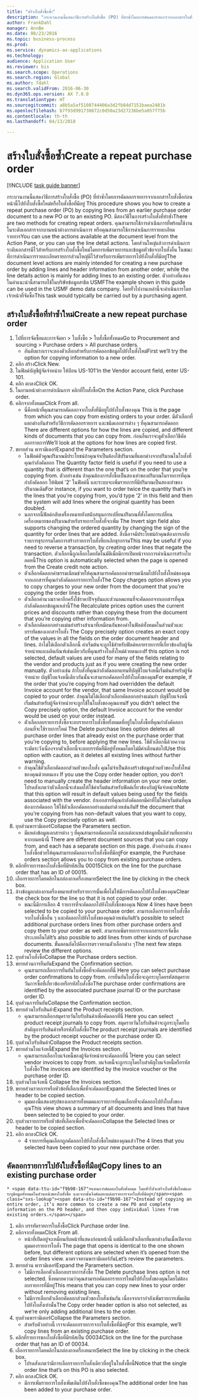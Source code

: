 ```yaml
--- 
title: "สร้างใบสั่งซื้อซ้ำ"
description: "กระบวนงานนี้แสดงวิธีการสร้างใบสั่งซื้อ (PO) ที่ทำซ้ำโดยการคัดลอกรายการจากเอกสารใบสั่งซื้อก่อนหน้านี้ไปยังใบสั่งซื้อใหม่หรือใบสั่งซื้อที่มีอยู่ "
author: FrankDahl
manager: AnnBe
ms.date: 08/23/2016
ms.topic: business-process
ms.prod: 
ms.service: dynamics-ax-applications
ms.technology: 
audience: Application User
ms.reviewer: bis
ms.search.scope: Operations
ms.search.region: Global
ms.author: fdahl
ms.search.validFrom: 2016-06-30
ms.dyn365.ops.version: AX 7.0.0
ms.translationtype: HT
ms.sourcegitcommit: a8b5a5af5108744406a3d2fb84d7151baea2481b
ms.openlocfilehash: b7f93d991730872c0d50a23d27236be5a057f75b
ms.contentlocale: th-th
ms.lasthandoff: 04/13/2018

---
```

# <a name="create-a-repeat-purchase-order"></a><span data-ttu-id="f9b98-103">สร้างใบสั่งซื้อซ้ำ</span><span class="sxs-lookup"><span data-stu-id="f9b98-103">Create a repeat purchase order</span></span>

[!INCLUDE [task guide banner](../../includes/task-guide-banner.md)]

<span data-ttu-id="f9b98-104">กระบวนงานนี้แสดงวิธีการสร้างใบสั่งซื้อ (PO) ที่ทำซ้ำโดยการคัดลอกรายการจากเอกสารใบสั่งซื้อก่อนหน้านี้ไปยังใบสั่งซื้อใหม่หรือใบสั่งซื้อที่มีอยู่ </span><span class="sxs-lookup"><span data-stu-id="f9b98-104">This procedure shows you how to create a repeat purchase order (PO) by copying lines from an earlier purchase order document to a new PO or to an existing PO.</span></span> <span data-ttu-id="f9b98-105">มีสองวิธีในการสร้างใบสั่งที่ทำซ้ำ</span><span class="sxs-lookup"><span data-stu-id="f9b98-105">There are two methods for creating repeat orders.</span></span> <span data-ttu-id="f9b98-106">คุณสามารถใช้การดำเนินการที่พร้อมใช้งานในระดับเอกสารจากบานหน้าต่างการดำเนินการ หรือคุณสามารถใช้การดำเนินการรายละเอียดรายการ</span><span class="sxs-lookup"><span data-stu-id="f9b98-106">You can use the actions available at the document level from the Action Pane, or you can use the line detail actions.</span></span> <span data-ttu-id="f9b98-107">โดยส่วนใหญ่แล้วการดำเนินการระดับเอกสารมีไว้สำหรับการสร้างใบสั่งซื้อใหม่โดยการเพิ่มรายการและข้อมูลหัวข้อจากใบสั่งอื่น ในขณะที่การดำเนินการรายละเอียดรายการส่วนใหญ่มีไว้สำหรับการเพิ่มรายการไปยังใบสั่งที่มีอยู่</span><span class="sxs-lookup"><span data-stu-id="f9b98-107">The document level actions are mainly intended for creating a new purchase order by adding lines and header information from another order, while the line details action is mainly for adding lines to an existing order.</span></span> <span data-ttu-id="f9b98-108">ตัวอย่างที่แสดงในคำแนะนำนี้สามารถใช้ในบริษัทข้อมูลสาธิต USMF</span><span class="sxs-lookup"><span data-stu-id="f9b98-108">The example shown in this guide can be used in the USMF demo data company.</span></span> <span data-ttu-id="f9b98-109">โดยทั่วไปงานเหล่านี้จะดำเนินการโดยเจ้าหน้าที่จัดซื้อ</span><span class="sxs-lookup"><span data-stu-id="f9b98-109">This task would typically be carried out by a purchasing agent.</span></span>


## <a name="create-a-new-repeat-purchase-order"></a><span data-ttu-id="f9b98-110">สร้างใบสั่งซื้อที่ทำซ้ำใหม่</span><span class="sxs-lookup"><span data-stu-id="f9b98-110">Create a new repeat purchase order</span></span>
1. <span data-ttu-id="f9b98-111">ไปที่การจัดซื้อและการจัดหา > ใบสั่งซื้อ > ใบสั่งซื้อทั้งหมด</span><span class="sxs-lookup"><span data-stu-id="f9b98-111">Go to Procurement and sourcing > Purchase orders > All purchase orders.</span></span>
    * <span data-ttu-id="f9b98-112">อันดับแรกเราจะลองตัวเลือกสำหรับการคัดลอกข้อมูลไปยังใบสั่งใหม่</span><span class="sxs-lookup"><span data-stu-id="f9b98-112">First we’ll try the option for copying information to a new order.</span></span>  
2. <span data-ttu-id="f9b98-113">คลิก สร้าง</span><span class="sxs-lookup"><span data-stu-id="f9b98-113">Click New.</span></span>
3. <span data-ttu-id="f9b98-114">ในฟิลด์บัญชีผู้จัดจำหน่าย ให้ป้อน US-101'</span><span class="sxs-lookup"><span data-stu-id="f9b98-114">In the Vendor account field, enter US-101.</span></span>
4. <span data-ttu-id="f9b98-115">คลิก ตกลง</span><span class="sxs-lookup"><span data-stu-id="f9b98-115">Click OK.</span></span>
5. <span data-ttu-id="f9b98-116">ในบานหน้าต่างการดำเนินการ คลิกที่ใบสั่งซื้อ</span><span class="sxs-lookup"><span data-stu-id="f9b98-116">On the Action Pane, click Purchase order.</span></span>
6. <span data-ttu-id="f9b98-117">คลิกจากทั้งหมด</span><span class="sxs-lookup"><span data-stu-id="f9b98-117">Click From all.</span></span>
    * <span data-ttu-id="f9b98-118">นี่คือหน้าที่คุณสามารถคัดลอกจากใบสั่งที่มีอยู่ไปยังใบสั่งของคุณ </span><span class="sxs-lookup"><span data-stu-id="f9b98-118">This is the page from which you can copy from existing orders to your order.</span></span> <span data-ttu-id="f9b98-119">มีตัวเลือกที่แตกต่างกันสำหรับวิธีการคัดลอกรายการ และชนิดเอกสารต่าง ๆ ที่คุณสามารถคัดลอก </span><span class="sxs-lookup"><span data-stu-id="f9b98-119">There are different options for how the lines are copied, and different kinds of documents that you can copy from.</span></span> <span data-ttu-id="f9b98-120">ก่อนอื่นเราจะดูตัวเลือกวิธีคัดลอกรายการ</span><span class="sxs-lookup"><span data-stu-id="f9b98-120">We’ll look at the options for how lines are copied first.</span></span>   
7. <span data-ttu-id="f9b98-121">ขยายส่วน พารามิเตอร์</span><span class="sxs-lookup"><span data-stu-id="f9b98-121">Expand the Parameters section.</span></span>
    * <span data-ttu-id="f9b98-122">ในฟิลด์ตัวคูณปริมาณมีประโยชน์ถ้าคุณจำเป็นต้องใช้ปริมาณที่แตกต่างจากปริมาณในใบสั่งที่คุณกำลังคัดลอก </span><span class="sxs-lookup"><span data-stu-id="f9b98-122">The Quantity factor field is useful if you need to use a quantity that is different than the one that’s on the order that you’re copying from.</span></span> <span data-ttu-id="f9b98-123">ตัวอย่างเช่น ถ้าคุณต้องการสั่งซื้อเป็นสองเท่าของปริมาณในรายการที่คุณกำลังคัดลอก ให้พิมพ์ '2' ในฟิลด์นี้ และระบบจะเพิ่มรายการที่มีปริมาณเป็นสองเท่าของปริมาณเดิม</span><span class="sxs-lookup"><span data-stu-id="f9b98-123">For instance, if you want to order twice the quantity that’s in the lines that you’re copying from, you’d type ‘2’ in this field and then the system will add lines where the original quantity has been doubled.</span></span>  
    * <span data-ttu-id="f9b98-124">นอกจากนี้ฟิลด์กลับเครื่องหมายยังสนับสนุนการเปลี่ยนปริมาณที่สั่งโดยการเปลี่ยนเครื่องหมายของปริมาณสำหรับรายการใบสั่งที่จะเพิ่ม </span><span class="sxs-lookup"><span data-stu-id="f9b98-124">The Invert sign field also supports changing the ordered quantity by changing the sign of the quantity for order lines that are added.</span></span> <span data-ttu-id="f9b98-125">สิ่งนี้อาจมีประโยชน์ถ้าคุณต้องการกลับรายการธุรกรรมโดยการสร้างรายการใบสั่งที่ยกเลิกธุรกรรม</span><span class="sxs-lookup"><span data-stu-id="f9b98-125">This may be useful if you need to reverse a transaction, by creating order lines that negate the transaction.</span></span> <span data-ttu-id="f9b98-126">ตัวเลือกนี้ถูกเลือกโดยอัตโนมัติเมื่อมีการเปิดหน้าจากการดำเนินการสร้างใบลดหนี้</span><span class="sxs-lookup"><span data-stu-id="f9b98-126">This option is automatically selected when the page is opened from the Create credit note action.</span></span>  
    * <span data-ttu-id="f9b98-127">ตัวเลือกคัดลอกค่าธรรมเนียมช่วยให้คุณสามารถคัดลอกค่าธรรมเนียมไปยังใบสั่งใหม่ของคุณจากเอกสารที่คุณกำลังคัดลอกรายการใบสั่ง</span><span class="sxs-lookup"><span data-stu-id="f9b98-127">The Copy charges option allows you to copy charges to your new order from the document that you’re copying the order lines from.</span></span>  
    * <span data-ttu-id="f9b98-128">ตัวเลือกคำนวณราคาอีกครั้งใช้ราคาปัจจุบันและส่วนลดแทนที่จะคัดลอกจากเอกสารที่คุณกำลังคัดลอกข้อมูลเหล่านี้</span><span class="sxs-lookup"><span data-stu-id="f9b98-128">The Recalculate prices option uses the current prices and discounts rather than copying these from the document that you’re copying other information from.</span></span>  
    * <span data-ttu-id="f9b98-129">ตัวเลือกคัดลอกอย่างแม่นยำสร้างสำเนาที่เหมือนกันของค่าในฟิลด์ทั้งหมดในส่วนหัวและบรรทัดของเอกสารใบสั่ง </span><span class="sxs-lookup"><span data-stu-id="f9b98-129">The Copy precisely option creates an exact copy of the values in all the fields on the order document header and lines.</span></span> <span data-ttu-id="f9b98-130">ถ้าไม่ได้เลือกตัวเลือกนี้ ค่าเริ่มต้นจะถูกใช้สำหรับฟิลด์หลายรายการที่เกี่ยวข้องกับผู้จัดจำหน่ายและผลิตภัณฑ์เช่นเดียวกับที่คุณสร้างใบสั่งใหม่ด้วยตนเอง</span><span class="sxs-lookup"><span data-stu-id="f9b98-130">If this option is not selected, default values are used for many of the fields relating to the vendor and products just as if you were creating the new order manually.</span></span> <span data-ttu-id="f9b98-131">ตัวอย่างเช่น ถ้าใบสั่งที่คุณกำลังคัดลอกแทนที่บัญชีใบแจ้งหนี้เริ่มต้นสำหรับผู้จัดจำหน่าย บัญชีใบแจ้งหนี้เดียวกันนั้นจะสามารถคัดลอกไปยังใบสั่งของคุณ</span><span class="sxs-lookup"><span data-stu-id="f9b98-131">For example, if the order that you’re copying from had overridden the default Invoice account for the vendor, that same Invoice account would be copied to your order.</span></span> <span data-ttu-id="f9b98-132">ถ้าคุณไม่ได้เลือกตัวเลือกคัดลอกอย่างแม่นยำ บัญชีใบแจ้งหนี้เริ่มต้นสำหรับผู้จัดจำหน่ายจะถูกใช้ในใบสั่งของคุณแทน</span><span class="sxs-lookup"><span data-stu-id="f9b98-132">If you didn’t select the Copy precisely option, the default Invoice account for the vendor would be used on your order instead.</span></span>  
    * <span data-ttu-id="f9b98-133">ตัวเลือกลบรายการสั่งซื้อจะลบรายการใบสั่งซื้อทั้งหมดที่อยู่ในใบสั่งซื้อที่คุณกำลังคัดลอก ก่อนที่จะใช้รายการใหม่ </span><span class="sxs-lookup"><span data-stu-id="f9b98-133">The Delete purchase lines option deletes all purchase order lines that already exist on the purchase order that you’re copying to, before applying the new lines.</span></span> <span data-ttu-id="f9b98-134">ใช้ตัวเลือกนี้ด้วยความระมัดระวังเนื่องจากตัวเลือกนี้จะลบบรรทัดที่มีอยู่ทั้งหมดโดยไม่มีคำเตือนต่อไป</span><span class="sxs-lookup"><span data-stu-id="f9b98-134">Use this option with caution, as it deletes all existing lines without further warning.</span></span>  
    * <span data-ttu-id="f9b98-135">ถ้าคุณใช้ตัวเลือกคัดลอกส่วนหัวของใบสั่ง คุณไม่จำเป็นต้องสร้างข้อมูลส่วนหัวของใบสั่งใหม่ของคุณด้วยตนเอง </span><span class="sxs-lookup"><span data-stu-id="f9b98-135">If you use the Copy order header option, you don’t need to manually create the header information on your new order.</span></span> <span data-ttu-id="f9b98-136">โปรดสังเกตว่าตัวเลือกนี้จะส่งผลให้ใช้ค่าเริ่มต้นสำหรับฟิลด์เกี่ยวข้องกับผู้จัดจำหน่าย</span><span class="sxs-lookup"><span data-stu-id="f9b98-136">Note that this option will result in default values being used for the fields associated with the vendor.</span></span> <span data-ttu-id="f9b98-137">ถ้าเอกสารที่คุณกำลังคัดลอกมีค่าที่ไม่ใช่ค่าเริ่มต้นที่คุณต้องการคัดลอก ให้ใช้ตัวเลือกคัดลอกอย่างแม่นยำด้วยเช่นกัน</span><span class="sxs-lookup"><span data-stu-id="f9b98-137">If the document that you’re copying from has non-default values that you want to copy, use the Copy precisely option as well.</span></span>  
8. <span data-ttu-id="f9b98-138">ยุบส่วนพารามิเตอร์</span><span class="sxs-lookup"><span data-stu-id="f9b98-138">Collapse the Parameters section.</span></span>
    * <span data-ttu-id="f9b98-139">มีแหล่งข้อมูลเอกสารต่าง ๆ ที่คุณสามารถคัดลอกได้ และแต่ละแหล่งข้อมูลนั้นมีส่วนที่แยกต่างหากบนหน้านี้ </span><span class="sxs-lookup"><span data-stu-id="f9b98-139">There are different document sources that you can copy from, and each has a separate section on this page.</span></span> <span data-ttu-id="f9b98-140">ตัวอย่างเช่น ส่วนของใบสั่งซื้อช่วยให้คุณสามารถคัดลอกจากใบสั่งซื้อที่มีอยู่</span><span class="sxs-lookup"><span data-stu-id="f9b98-140">For example, the Purchase orders section allows you to copy from existing purchase orders.</span></span>  
9. <span data-ttu-id="f9b98-141">คลิกที่รายการของใบสั่งซื้อที่มีรหัสเป็น 00015</span><span class="sxs-lookup"><span data-stu-id="f9b98-141">Click on the line for the purchase order that has an ID of 00015.</span></span> 
10. <span data-ttu-id="f9b98-142">เลือกรายการโดยคลิกในกล่องกาเครื่องหมาย</span><span class="sxs-lookup"><span data-stu-id="f9b98-142">Select the line by clicking in the check box.</span></span>
11. <span data-ttu-id="f9b98-143">ล้างข้อมูลกล่องกาเครื่องหมายสำหรับรายการนั้นเพื่อไม่ให้มีการคัดลอกไปยังใบสั่งของคุณ</span><span class="sxs-lookup"><span data-stu-id="f9b98-143">Clear the check box for the line so that it is not copied to your order.</span></span>
    * <span data-ttu-id="f9b98-144">ขณะนี้มีการเลือก 4 รายการที่จะคัดลอกไปยังใบสั่งซื้อของคุณ </span><span class="sxs-lookup"><span data-stu-id="f9b98-144">Now 4 lines have been selected to be copied to your purchase order.</span></span> <span data-ttu-id="f9b98-145">สามารถเลือกรายการใบสั่งซื้อจากใบสั่งซื้ออื่น ๆ และคัดลอกไปยังใบสั่งของคุณด้วยเช่นกัน</span><span class="sxs-lookup"><span data-stu-id="f9b98-145">It’s possible to select additional purchase orders lines from other purchase orders and copy them to your order as well.</span></span> <span data-ttu-id="f9b98-146">สามารถเพิ่มรายการจากเอกสารการจัดซื้อประเภทอื่นได้</span><span class="sxs-lookup"><span data-stu-id="f9b98-146">It’s also possible to add lines from other kinds of purchase documents.</span></span> <span data-ttu-id="f9b98-147">ขั้นตอนถัดไปคือการตรวจทานตัวเลือกต่าง ๆ</span><span class="sxs-lookup"><span data-stu-id="f9b98-147">The next few steps review the different options.</span></span>  
12. <span data-ttu-id="f9b98-148">ยุบส่วนใบสั่งซื้อ</span><span class="sxs-lookup"><span data-stu-id="f9b98-148">Collapse the Purchase orders section.</span></span>
13. <span data-ttu-id="f9b98-149">ขยายส่วนการยืนยัน</span><span class="sxs-lookup"><span data-stu-id="f9b98-149">Expand the Confirmation section.</span></span>
    * <span data-ttu-id="f9b98-150">คุณสามารถเลือกการยืนยันใบสั่งซื้อที่จะคัดลอกที่นี่ </span><span class="sxs-lookup"><span data-stu-id="f9b98-150">Here you can select purchase order confirmations to copy from.</span></span> <span data-ttu-id="f9b98-151">การยืนยันใบสั่งซื้อจะถูกระบุโดยรหัสสมุดรายวันการซื้อที่เกี่ยวข้องหรือรหัสใบสั่งซื้อ</span><span class="sxs-lookup"><span data-stu-id="f9b98-151">The purchase order confirmations are identified by the associated purchase journal ID or the purchase order ID.</span></span>  
14. <span data-ttu-id="f9b98-152">ยุบส่วนการยืนยัน</span><span class="sxs-lookup"><span data-stu-id="f9b98-152">Collapse the Confirmation section.</span></span>
15. <span data-ttu-id="f9b98-153">ขยายส่วนใบรับสินค้า</span><span class="sxs-lookup"><span data-stu-id="f9b98-153">Expand the Product receipts section.</span></span>
    * <span data-ttu-id="f9b98-154">คุณสามารถเลือกสมุดรายวันใบรับสินค้าเพื่อคัดลอกที่นี่ </span><span class="sxs-lookup"><span data-stu-id="f9b98-154">Here you can select product receipt journals to copy from.</span></span> <span data-ttu-id="f9b98-155">สมุดรายวันใบรับสินค้าจะถูกระบุโดยใบสำคัญการรับสินค้าหรือรหัสใบสั่งซื้อ</span><span class="sxs-lookup"><span data-stu-id="f9b98-155">The product receipt journals are identified by the product receipt voucher or the purchase order ID.</span></span>   
16. <span data-ttu-id="f9b98-156">ยุบส่วนใบรับสินค้า</span><span class="sxs-lookup"><span data-stu-id="f9b98-156">Collapse the Product receipts section.</span></span>
17. <span data-ttu-id="f9b98-157">ขยายส่วนใบแจ้งหนี้</span><span class="sxs-lookup"><span data-stu-id="f9b98-157">Expand the Invoices section.</span></span>
    * <span data-ttu-id="f9b98-158">คุณสามารถเลือกใบแจ้งหนี้ของผู้จัดจำหน่ายจะคัดลอกที่นี่ ใ</span><span class="sxs-lookup"><span data-stu-id="f9b98-158">Here you can select vendor invoices to copy from.</span></span> <span data-ttu-id="f9b98-159">บแจ้งหนี้จะถูกระบุโดยใบสำคัญใบแจ้งหนี้หรือรหัสใบสั่งซื้อ</span><span class="sxs-lookup"><span data-stu-id="f9b98-159">The invoices are identified by the invoice voucher or the purchase order ID.</span></span>   
18. <span data-ttu-id="f9b98-160">ยุบส่วนใบแจ้งหนี้ </span><span class="sxs-lookup"><span data-stu-id="f9b98-160">Collapse the Invoices section.</span></span>
19. <span data-ttu-id="f9b98-161">ขยายส่วนรายการหรือหัวข้อที่เลือกเพื่อที่จะคัดลอก</span><span class="sxs-lookup"><span data-stu-id="f9b98-161">Expand the Selected lines or header to be copied section.</span></span>
    * <span data-ttu-id="f9b98-162">มุมมองนี้แสดงสรุปของเอกสารทั้งหมดและรายการที่คุณเลือกที่จะคัดลอกไปยังใบสั่งของคุณ</span><span class="sxs-lookup"><span data-stu-id="f9b98-162">This view shows a summary of all documents and lines that have been selected to be copied to your order.</span></span>   
20. <span data-ttu-id="f9b98-163">ยุบส่วนรายการหรือหัวข้อที่เลือกเพื่อที่จะคัดลอก</span><span class="sxs-lookup"><span data-stu-id="f9b98-163">Collapse the Selected lines or header to be copied section.</span></span>
21. <span data-ttu-id="f9b98-164">คลิก ตกลง</span><span class="sxs-lookup"><span data-stu-id="f9b98-164">Click OK.</span></span>
    * <span data-ttu-id="f9b98-165">4 รายการที่คุณเลือกถูกคัดลอกไปยังใบสั่งซื้อใหม่ของคุณแล้ว</span><span class="sxs-lookup"><span data-stu-id="f9b98-165">The 4 lines that you selected have been copied to your new purchase order.</span></span>   

## <a name="copy-lines-to-an-existing-purchase-order"></a><span data-ttu-id="f9b98-166">คัดลอกรายการไปยังใบสั่งซื้อที่มีอยู่</span><span class="sxs-lookup"><span data-stu-id="f9b98-166">Copy lines to an existing purchase order</span></span>
    * <span data-ttu-id="f9b98-167">แทนการคัดลอกใบสั่งทั้งหมด โดยทั่วไปจะสร้างใบสั่งซื้อใหม่และระบุข้อมูลทั้งหมดในส่วนหน้าของใบสั่งซื้อ และจากนั้นจึงคัดลอกแต่ละรายการจากใบสั่งที่มีอยู่</span><span class="sxs-lookup"><span data-stu-id="f9b98-167">Instead of copying an entire order, it’s more common to create a new PO and complete information on the PO header, and then copy individual lines from existing orders.</span></span>  
1. <span data-ttu-id="f9b98-168">คลิก บรรทัดรายการใบสั่งซื้อ</span><span class="sxs-lookup"><span data-stu-id="f9b98-168">Click Purchase order line.</span></span>
2. <span data-ttu-id="f9b98-169">คลิกจากทั้งหมด</span><span class="sxs-lookup"><span data-stu-id="f9b98-169">Click From all.</span></span>
    * <span data-ttu-id="f9b98-170">หน้าที่เปิดอยู่จะเหมือนกับหน้าที่แสดงก่อนหน้านี้ แต่มีเลือกตัวเลือกที่แตกต่างกันเมื่อเปิดจากมุมมองรายการใบสั่ง </span><span class="sxs-lookup"><span data-stu-id="f9b98-170">The page that opens is identical to the one shown before, but different options are selected when it’s opened from the order lines view.</span></span> <span data-ttu-id="f9b98-171">มาตรวจทานพารามิเตอร์กัน</span><span class="sxs-lookup"><span data-stu-id="f9b98-171">Let’s review the parameters.</span></span>   
3. <span data-ttu-id="f9b98-172">ขยายส่วน พารามิเตอร์</span><span class="sxs-lookup"><span data-stu-id="f9b98-172">Expand the Parameters section.</span></span>
    * <span data-ttu-id="f9b98-173">ไม่มีการเลือกตัวเลือกลบรายการสั่งซื้อ </span><span class="sxs-lookup"><span data-stu-id="f9b98-173">The Delete purchase lines option is not selected.</span></span> <span data-ttu-id="f9b98-174">ซึ่งหมายความว่าคุณสามารถคัดลอกรายการใหม่ไปยังใบสั่งของคุณโดยไม่ต้องลบรายการที่มีอยู่</span><span class="sxs-lookup"><span data-stu-id="f9b98-174">This means that you can copy new lines to your order without removing existing lines.</span></span>   
    * <span data-ttu-id="f9b98-175">ไม่มีการเลือกตัวเลือกคัดลอกส่วนหัวของใบสั่งเช่นกัน เนื่องจากเรากำลังเพิ่มรายการเพิ่มเติมไปยังใบสั่งเท่านั้น</span><span class="sxs-lookup"><span data-stu-id="f9b98-175">The Copy order header option is also not selected, as we’re only adding additional lines to the order.</span></span>   
4. <span data-ttu-id="f9b98-176">ยุบส่วนพารามิเตอร์</span><span class="sxs-lookup"><span data-stu-id="f9b98-176">Collapse the Parameters section.</span></span>
    * <span data-ttu-id="f9b98-177">สำหรับตัวอย่างนี้ เราจะคัดลอกรายการจากใบสั่งซื้อที่มีอยู่</span><span class="sxs-lookup"><span data-stu-id="f9b98-177">For this example, we’ll copy lines from an existing purchase order.</span></span>   
5. <span data-ttu-id="f9b98-178">คลิกที่รายการของใบสั่งซื้อที่มีรหัสเป็น 00034</span><span class="sxs-lookup"><span data-stu-id="f9b98-178">Click on the line for the purchase order that has an ID of 00034.</span></span> 
6. <span data-ttu-id="f9b98-179">เลือกรายการโดยคลิกในกล่องกาเครื่องหมาย</span><span class="sxs-lookup"><span data-stu-id="f9b98-179">Select the line by clicking in the check box.</span></span>
    * <span data-ttu-id="f9b98-180">โปรดสังเกตว่ามีการเลือกรายการใบสั่งเดียวที่อยู่ในใบสั่งซื้อนี้</span><span class="sxs-lookup"><span data-stu-id="f9b98-180">Notice that the single order line that’s on this PO is also selected.</span></span>  
7. <span data-ttu-id="f9b98-181">คลิก ตกลง</span><span class="sxs-lookup"><span data-stu-id="f9b98-181">Click OK.</span></span>
    * <span data-ttu-id="f9b98-182">มีการเพิ่มรายการใบสั่งเพิ่มเติมไปยังใบสั่งซื้อของคุณ</span><span class="sxs-lookup"><span data-stu-id="f9b98-182">The additional order line has been added to your purchase order.</span></span>  



